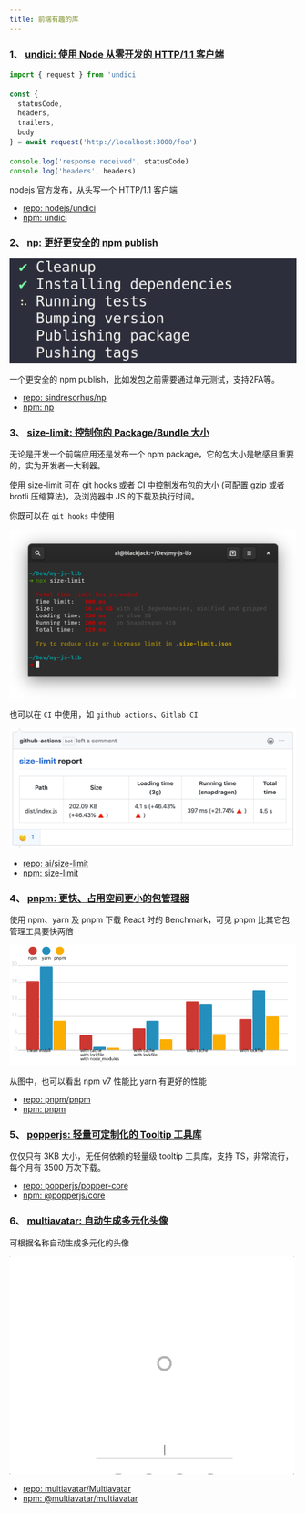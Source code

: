 ```yaml
---
title: 前端有趣的库
---
```




### **1、 [undici: 使用 Node 从零开发的 HTTP/1.1 客户端](https://github.com/nodejs/undici)**

``` js
import { request } from 'undici'

const {
  statusCode,
  headers,
  trailers,
  body
} = await request('http://localhost:3000/foo')

console.log('response received', statusCode)
console.log('headers', headers)
```

nodejs 官方发布，从头写一个 HTTP/1.1 客户端


+ [repo: nodejs/undici](https://github.com/nodejs/undici)
+ [npm: undici](https://npmjs.com/package/undefined)
    

### **2、 [np: 更好更安全的 npm publish](https://github.com/sindresorhus/np)**

![](./assets/np.gif)

一个更安全的 npm publish，比如发包之前需要通过单元测试，支持2FA等。


+ [repo: sindresorhus/np](https://github.com/sindresorhus/np)
+ [npm: np](https://npmjs.com/package/undefined)
    

### **3、 [size-limit: 控制你的 Package/Bundle 大小](https://github.com/ai/size-limit)**

无论是开发一个前端应用还是发布一个 npm package，它的包大小是敏感且重要的，实为开发者一大利器。

使用 size-limit 可在 git hooks 或者 CI 中控制发布包的大小 (可配置 gzip 或者 brotli 压缩算法)，及浏览器中 JS 的下载及执行时间。

你既可以在 `git hooks` 中使用

![](./assets/size-limit-show.png)

也可以在 `CI` 中使用，如 `github actions`、`Gitlab CI`

![](./assets/size-limit-ci.png)


+ [repo: ai/size-limit](https://github.com/ai/size-limit)
+ [npm: size-limit](https://npmjs.com/package/undefined)
    

### **4、 [pnpm: 更快、占用空间更小的包管理器](https://github.com/pnpm/pnpm)**

使用 npm、yarn 及 pnpm 下载 React 时的 Benchmark，可见 pnpm 比其它包管理工具要快两倍

![Benchmark](./assets/pnpm-react-app.svg)

从图中，也可以看出 npm v7 性能比 yarn 有更好的性能


+ [repo: pnpm/pnpm](https://github.com/pnpm/pnpm)
+ [npm: pnpm](https://npmjs.com/package/undefined)
    

### **5、 [popperjs: 轻量可定制化的 Tooltip 工具库](https://popper.js.org/)**

仅仅只有 3KB 大小，无任何依赖的轻量级 tooltip 工具库，支持 TS，非常流行，每个月有 3500 万次下载。

+ [repo: popperjs/popper-core](https://github.com/popperjs/popper-core)
+ [npm: @popperjs/core](https://npmjs.com/package/undefined)
    

### **6、 [multiavatar: 自动生成多元化头像](https://multiavatar.com/)**

可根据名称自动生成多元化的头像

![](./assets/multiavatar.gif)


+ [repo: multiavatar/Multiavatar](https://github.com/multiavatar/Multiavatar)
+ [npm: @multiavatar/multiavatar](https://npmjs.com/package/undefined)
    
